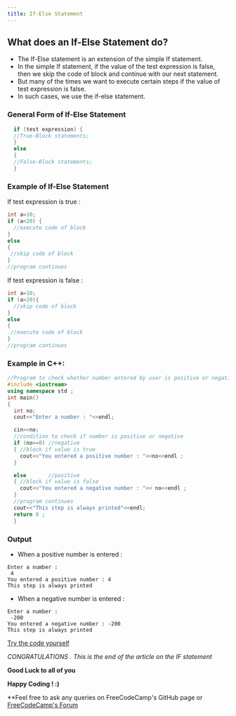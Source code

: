 ```yaml
---
title: If-Else Statement
---
```


## What does an If-Else Statement do?

* The If-Else statement is an extension of the simple If statement.
* In the simple If statement, if the value of the test expression is false, then we skip the code of block and continue with our next statement.
* But many of the times we want to execute certain steps if the value of test expression is false.
* In such cases, we use the if-else statement.

### General Form of If-Else Statement


```cpp
  if (test expression) {
  //True-Block statements;
  }
  else
  {
  //False-Block statements;
  }
```
### Example of If-Else Statement

If test expression is true :

```cpp
int a=10;
if (a<20) {
  //execute code of block
}
else
{
 //skip code of block
}
//program continues
```

If test expression is false :

```cpp
int a=10;
if (a>20){
  //skip code of block
}
else
{
 //execute code of block
}
//program continues
```

### Example in C++:

```cpp
//Program to check whether number entered by user is positive or negative
#include <iostream>
using namespace std ;
int main()
{
  int no;
  cout<<"Enter a number : "<<endl;

  cin>>no;
  //condition to check if number is positive or negative
  if (no>=0) //negative
  { //block if value is true
    cout<<"You entered a positive number : "<<no<<endl ;
  }

  else       //positive
  { //block if value is false
    cout<<"You entered a negative number : "<< no<<endl ;
  }
  //program continues
  cout<<"This step is always printed"<<endl;
  return 0 ;
  }
```

### Output

* When a positive number is entered :
```text
Enter a number :
 4
You entered a positive number : 4
This step is always printed
```

* When a negative number is entered :
```text
Enter a number :
 -200
You entered a negative number : -200
This step is always printed
```

[Try the code yourself](https://repl.it/MzBq)

_CONGRATULATIONS . This is the end of the article on the IF statement_

**Good Luck to all of you**

**Happy Coding ! :)**

**Feel free to ask any queries on FreeCodeCamp's GitHub page or [FreeCodeCamp's Forum](https://forum.freecodecamp.org)

